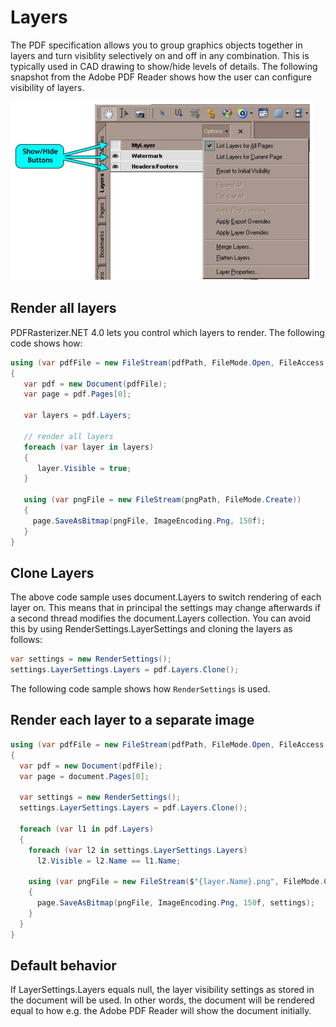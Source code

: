 # Layers

The PDF specification allows you to group graphics objects together in layers and turn visiblity selectively on and off in any combination. 
This is typically used in CAD drawing to show/hide levels of details. 
The following snapshot from the Adobe PDF Reader shows how the user can configure visibility of layers.

![Visibility of layers can be turned on and off](/guide/pdfrasterizer/media/visibility-of-layers-can-be-turned-on-and-off.png)

## Render all layers

PDFRasterizer.NET 4.0 lets you control which layers to render. The following code shows how:

``` csharp
using (var pdfFile = new FileStream(pdfPath, FileMode.Open, FileAccess.Read))
{
   var pdf = new Document(pdfFile);
   var page = pdf.Pages[0];

   var layers = pdf.Layers;
   
   // render all layers      
   foreach (var layer in layers)
   {
      layer.Visible = true;
   }

   using (var pngFile = new FileStream(pngPath, FileMode.Create))
   {
     page.SaveAsBitmap(pngFile, ImageEncoding.Png, 150f);
   }
}
```
## Clone Layers

The above code sample uses document.Layers to switch rendering of each layer on. 
This means that in principal the settings may change afterwards if a second thread modifies the document.Layers collection. 
You can avoid this by using RenderSettings.LayerSettings and cloning the layers as follows:

``` csharp
var settings = new RenderSettings();
settings.LayerSettings.Layers = pdf.Layers.Clone();
```

The following code sample shows how `RenderSettings` is used.

## Render each layer to a separate image

``` csharp
using (var pdfFile = new FileStream(pdfPath, FileMode.Open, FileAccess.Read))
{
  var pdf = new Document(pdfFile);
  var page = document.Pages[0];

  var settings = new RenderSettings();
  settings.LayerSettings.Layers = pdf.Layers.Clone();
   
  foreach (var l1 in pdf.Layers)
  {
    foreach (var l2 in settings.LayerSettings.Layers)
      l2.Visible = l2.Name == l1.Name;
  
    using (var pngFile = new FileStream($"{layer.Name}.png", FileMode.Create))
    {
      page.SaveAsBitmap(pngFile, ImageEncoding.Png, 150f, settings); 
    }
  }
}
```

## Default behavior

If LayerSettings.Layers equals null, the layer visibility settings as stored in the document will be used. In other words, the document will be rendered equal to how e.g. the Adobe PDF Reader will show the document initially.


